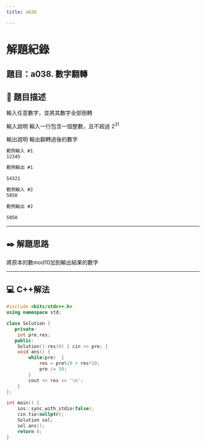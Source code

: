 ```yaml
---
title: a038

---
```


# 解題紀錄

## 題目：a038. 數字翻轉

## 📙 題目描述

輸入任意數字，並將其數字全部倒轉

輸入說明
輸入一行包含一個整數，且不超過 $2^{31}$

輸出說明
輸出翻轉過後的數字

```txt
範例輸入 #1   
12345

範例輸出 #1 

54321
```

```txt
範例輸入 #2   
5050

範例輸出 #2 

5050
```


---

## ✒️ 解題思路

將原本的數mod10加到輸出結果的數字


---

## 💻 C++解法

```cpp
#include <bits/stdc++.h>
using namespace std;

class Solution {
   private:
    int pre,res;
   public:
    Solution():res(0) { cin >> pre; }
    void ans() {
        while(pre)  {
            res = pre%10 + res*10;
            pre /= 10;
        }
        cout << res << '\n';
    }
};

int main() {
    ios::sync_with_stdio(false);
    cin.tie(nullptr);
    Solution sol;
    sol.ans();
    return 0;
}


```
